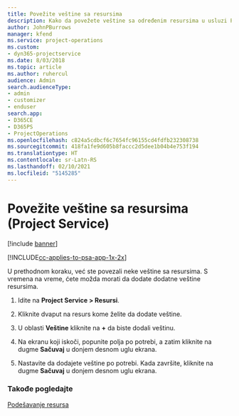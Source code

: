 ```yaml
---
title: Povežite veštine sa resursima
description: Kako da povežete veštine sa određenim resursima u usluzi Project Service
author: JohnPBurrows
manager: kfend
ms.service: project-operations
ms.custom:
- dyn365-projectservice
ms.date: 8/03/2018
ms.topic: article
ms.author: ruhercul
audience: Admin
search.audienceType:
- admin
- customizer
- enduser
search.app:
- D365CE
- D365PS
- ProjectOperations
ms.openlocfilehash: c824a5cdbcf6c7654fc96155cd4fdfb232308738
ms.sourcegitcommit: 418fa1fe9d605b8faccc2d5dee1b04b4e753f194
ms.translationtype: HT
ms.contentlocale: sr-Latn-RS
ms.lasthandoff: 02/10/2021
ms.locfileid: "5145285"
---
```

# <a name="associate-skills-with-resources-project-service"></a>Povežite veštine sa resursima (Project Service)

[!include [banner](../includes/psa-now-project-operations.md)]

[!INCLUDE[cc-applies-to-psa-app-1x-2x](../includes/cc-applies-to-psa-app-1x-2x.md)]

U prethodnom koraku, već ste povezali neke veštine sa resursima. S vremena na vreme, ćete možda morati da dodate dodatne veštine resursima.  
  
1.  Idite na **Project Service > Resursi**.  
  
2.  Kliknite dvaput na resurs kome želite da dodate veštine.  
  
3.  U oblasti **Veštine** kliknite na **+** da biste dodali veštinu.  
  
4.  Na ekranu koji iskoči, popunite polja po potrebi, a zatim kliknite na dugme **Sačuvaj** u donjem desnom uglu ekrana.  
  
5.  Nastavite da dodajete veštine po potrebi. Kada završite, kliknite na dugme **Sačuvaj** u donjem desnom uglu ekrana.  
  
### <a name="see-also"></a>Takođe pogledajte  
 [Podešavanje resursa](../psa/set-up-resources.md)

